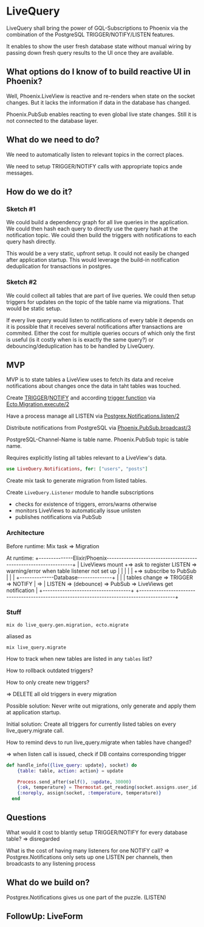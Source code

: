 # LiveQuery

LiveQuery shall bring the power of GQL-Subscriptions to Phoenix via the combination of the PostgreSQL TRIGGER/NOTIFY/LISTEN features.

It enables to show the user fresh database state without manual wiring by passing down fresh query results to the UI once they are available.

## What options do I know of to build reactive UI in Phoenix?

Well, Phoenix.LiveView is reactive and re-renders when state on the socket changes.
But it lacks the information if data in the database has changed.

Phoenix.PubSub enables reacting to even global live state changes.
Still it is not connected to the database layer.

## What do we need to do?

We need to automatically listen to relevant topics in the correct places.

We need to setup TRIGGER/NOTIFY calls with appropriate topics ande messages.

## How do we do it?

### Sketch #1

We could build a dependency graph for all live queries in the application.
We could then hash each query to directly use the query hash at the notification topic.
We could then build the triggers with notifications to each query hash directly.

This would be a very static, upfront setup. It could not easily be changed after application startup.
This would leverage the build-in notification deduplication for transactions in postgres.

### Sketch #2

We could collect all tables that are part of live queries.
We could then setup triggers for updates on the topic of the table name via migrations.
That would be static setup.

If every live query would listen to notifications of every table it depends on it is possible that it receives several notifications after transactions are commited.
Either the cost for multiple queries occurs of which only the first is useful (is it costly when is is exactly the same query?) or debouncing/deduplication has to be handled by LiveQuery.


## MVP

MVP is to state tables a LiveView uses to fetch its data and receive notifications about changes once the data in taht tables was touched.

Create [TRIGGER](https://www.postgresql.org/docs/current/sql-createtrigger.html)/[NOTIFY](https://www.postgresql.org/docs/current/sql-notify.html) and according [trigger function](https://www.postgresql.org/docs/current/plpgsql-trigger.html) via [Ecto.Migration.execute/2](https://hexdocs.pm/ecto_sql/Ecto.Migration.html#execute/2)

Have a process manage all LISTEN via [Postgrex.Notifications.listen/2](https://hexdocs.pm/postgrex/Postgrex.Notifications.html#listen/3)

Distribute notifications from PostgreSQL via [Phoenix.PubSub.broadcast/3](https://hexdocs.pm/phoenix_pubsub/Phoenix.PubSub.html#broadcast/4)

PostgreSQL-Channel-Name is table name.
Phoenix.PubSub topic is table name.

Requires explicitly listing all tables relevant to a LiveView's data.

```elixir
use LiveQuery.Notifications, for: ["users", "posts"]
```

Create mix task to generate migration from listed tables.

Create `LiveQuery.Listener` module to handle subscriptions

- checks for existence of triggers, errors/warns otherwise
- monitors LiveViews to automatically issue unlisten
- publishes notifications via PubSub

### Architecture

Before runtime:
Mix task => Migration

At runtime:
                                          +--------------Elixir/Phoenix----------------------------------------------------------------+
                                          | LiveViews mount +=> ask to register LISTEN => warning/error when table listener not set up |
                                          |                 |                                                                          |
                                          |                 +=> subscribe to PubSub                                                    |
                                          |                                                                                            |
+--------------Database--------------+    |                                                                                            |
| tables change => TRIGGER => NOTIFY | => | LISTEN => (debounce) => PubSub => LiveViews get notification                               |
+------------------------------------+    +--------------------------------------------------------------------------------------------+

### Stuff

```shell
mix do live_query.gen.migration, ecto.migrate
```
aliased as
```shell
mix live_query.migrate
```

How to track when new tables are listed in any `tables` list?

How to rollback outdated triggers?

How to only create new triggers?

=> DELETE all old triggers in every migration

Possible solution: Never write out migrations, only generate and apply them at application startup.

Initial solution: Create all triggers for currently listed tables on every live_query.migrate call.

How to remind devs to run live_query.migrate when tables have changed?

=> when listen call is issued, check if DB contains corresponding trigger


```elixir
def handle_info({live_query: update}, socket) do
    {table: table, action: action} = update 

    Process.send_after(self(), :update, 30000)
    {:ok, temperature} = Thermostat.get_reading(socket.assigns.user_id)
    {:noreply, assign(socket, :temperature, temperature)}
  end
```

## Questions

What would it cost to blantly setup TRIGGER/NOTIFY for every database table?
=> disregarded

What is the cost of having many listeners for one NOTIFY call?
=> Postgrex.Notifications only sets up one LISTEN per channels, then broadcasts to any listening process


## What do we build on?

Postgrex.Notifications gives us one part of the puzzle. (LISTEN)


## FollowUp: LiveForm
